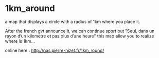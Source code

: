 # 1km_around
a map that displays a circle with a radius of 1km where you place it.

After the french gvt announce it, we can continue sport but "Seul, dans un rayon d’un kilomètre et pas plus d’une heure"
this map allow you to realize where is 1km...

online here : http://nas.pierre-nizet.fr/1km_round/
